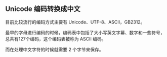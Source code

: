 ## Unicode 编码转换成中文

目前比较流行的编码方式主要有 Unicode、UTF-8、ASCII，GB2312。

最早的字母进行编码的时候，编码表中包括了大小写英文字幕、数字和一些符号，总共有127个编码，这个编码表被称为 ASCII 编码。

而在处理中文字符的时候就需要 2 个字节来保存。